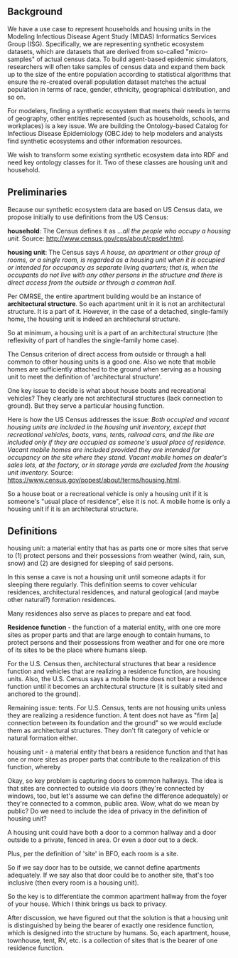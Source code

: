 ## Background
We have a use case to represent households and housing units in the Modeling Infectious Disease Agent Study (MIDAS) Informatics Services Group (ISG). Specifically, we are representing synthetic ecosystem datasets, which are datasets that are derived from so-called "micro-samples" of actual census data.  To build agent-based epidemic simulators, researchers will often take samples of census data and expand them back up to the size of the entire population according to statistical algorithms that ensure the re-created overall population dataset matches the actual population in terms of race, gender, ethnicity, geographical distribution, and so on.

For modelers, finding a synthetic ecosystem that meets their needs in terms of geography, other entities represented (such as households, schools, and workplaces) is a key issue.  We are building the Ontology-based Catalog for Infectious Disease Epidemiology (OBC.ide) to help modelers and analysts find synthetic ecosystems and other information resources.

We wish to transform some existing synthetic ecosystem data into RDF and need key ontology classes for it.  Two of these classes are housing unit and household.

## Preliminaries 
Because our synthetic ecosystem data are based on US Census data, we propose initially to use definitions from the US Census:

**household**: The Census defines it as ...<em>all the people who occupy a housing unit.</em>  Source: http://www.census.gov/cps/about/cpsdef.html.

**housing unit**: The Census says  <em>A house, an apartment or other group of rooms, or a single room, is regarded as a housing unit when it is occupied or intended for occupancy as separate living quarters; that is, when the occupants do not live with any other persons in the structure and there is direct access from the outside or through a common hall.</em>

Per OMRSE, the entire apartment building would be an instance of **architectural structure**.  So each apartment unit in it is not an architectural structure.  It is a part of it.  However, in the case of a detached, single-family home, the housing unit is indeed an architectural structure.

So at minimum, a housing unit is a part of an architectural structure (the reflexivity of part of handles the single-family home case).

The Census criterion of direct access from outside or through a hall common to other housing units is a good one.  Also we note that mobile homes are sufficiently attached to the ground when serving as a housing unit to meet the definition of 'architectural structure'.

One key issue to decide is what about house boats and recreational vehicles?  They clearly are not architectural structures (lack connection to ground).  But they serve a particular housing function.

Here is how the US Census addresses the issue: <em>Both occupied and vacant housing units are included in the housing unit inventory, except that recreational vehicles, boats, vans, tents, railroad cars, and the like are included only if they are occupied as someone's usual place of residence. Vacant mobile homes are included provided they are intended for occupancy on the site where they stand. Vacant mobile homes on dealer's sales lots, at the factory, or in storage yards are excluded from the housing unit inventory.</em>  Source: https://www.census.gov/popest/about/terms/housing.html.

So a house boat or a recreational vehicle is only a housing unit if it is someone's "usual place of residence", else it is not.  A mobile home is only a housing unit if it is an architectural structure.

## Definitions
housing unit: a material entity that has as parts one or more sites that serve to (1) protect persons and their possessions from weather (wind, rain, sun, snow) and (2) are designed for sleeping of said persons.

In this sense a cave is not a housing unit until someone adapts it for sleeping there regularly.  This definition seems to cover vehicular residences, architectural residences, and natural geological (and maybe other natural?) formation residences.

Many residences also serve as places to prepare and eat food.

**Residence function** - the function of a material entity, with one ore more sites as proper parts and that are large enough to contain humans, to protect persons and their possessions from weather and for one ore more of its sites to be the place where humans sleep.

For the U.S. Census then, architectural structures that bear a residence function and vehicles that are realizing a residence function, are housing units.  Also, the U.S. Census says a mobile home does not bear a residence function until it becomes an architectural structure (it is suitably sited and anchored to the ground).

Remaining issue: tents.  For U.S. Census, tents are not housing units unless they are realizing a residence function.  A tent does not have as "firm [a] connection between its foundation and the ground" so we would exclude them as architectural structures.  They don't fit category of vehicle or natural formation either.  

housing unit - a material entity that bears a residence function and that has one or more sites as proper parts that contribute to the realization of this function, whereby 

Okay, so key problem is capturing doors to common hallways.  The idea is that sites are connected to outside via doors (they're connected by windows, too, but let's assume we can define the difference adequately) or they're connected to a common, public area.  Wow, what do we mean by public?  Do we need to include the idea of privacy in the definition of housing unit?

A housing unit could have both a door to a common hallway and a door outside to a private, fenced in area.  Or even a door out to a deck.

Plus, per the definition of 'site' in BFO, each room is a site.

So if we say door has to be outside, we cannot define apartments adequately.  If we say also that door could be to another site, that's too inclusive (then every room is a housing unit).  

So the key is to differentiate the common apartment hallway from the foyer of your house.  Which I think brings us back to privacy.

After discussion, we have figured out that the solution is that a housing unit is distinguished by being the bearer of exactly one residence function, which is designed into the structure by humans.  So, each apartment, house, townhouse, tent, RV, etc. is a collection of sites that is the bearer of one residence function.
